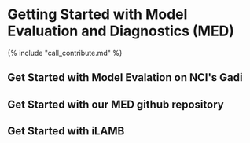 # Getting Started with Model Evaluation and Diagnostics (MED)

{% include "call_contribute.md" %}

## Get Started with Model Evalation on NCI's Gadi

## Get Started with our MED github repository

## Get Started with iLAMB